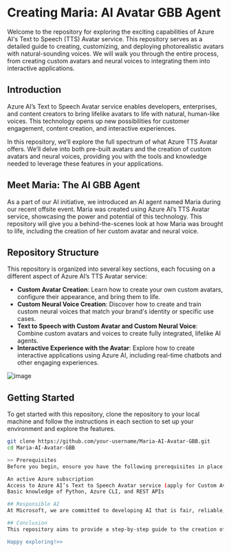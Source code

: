# Creating Maria: AI Avatar GBB Agent

Welcome to the repository for exploring the exciting capabilities of Azure AI's Text to Speech (TTS) Avatar service. This repository serves as a detailed guide to creating, customizing, and deploying photorealistic avatars with natural-sounding voices. We will walk you through the entire process, from creating custom avatars and neural voices to integrating them into interactive applications.

## Introduction

Azure AI’s Text to Speech Avatar service enables developers, enterprises, and content creators to bring lifelike avatars to life with natural, human-like voices. This technology opens up new possibilities for customer engagement, content creation, and interactive experiences.

In this repository, we’ll explore the full spectrum of what Azure TTS Avatar offers. We’ll delve into both pre-built avatars and the creation of custom avatars and neural voices, providing you with the tools and knowledge needed to leverage these features in your applications.

## Meet Maria: The AI GBB Agent

As a part of our AI initiative, we introduced an AI agent named Maria during our recent offsite event. Maria was created using Azure AI’s TTS Avatar service, showcasing the power and potential of this technology. This repository will give you a behind-the-scenes look at how Maria was brought to life, including the creation of her custom avatar and neural voice.

## Repository Structure

This repository is organized into several key sections, each focusing on a different aspect of Azure AI’s TTS Avatar service:

- **Custom Avatar Creation**: Learn how to create your own custom avatars, configure their appearance, and bring them to life.
- **Custom Neural Voice Creation**: Discover how to create and train custom neural voices that match your brand's identity or specific use cases.
- **Text to Speech with Custom Avatar and Custom Neural Voice**: Combine custom avatars and voices to create fully integrated, lifelike AI agents.
- **Interactive Experience with the Avatar**: Explore how to create interactive applications using Azure AI, including real-time chatbots and other engaging experiences.

![image](https://github.com/user-attachments/assets/981ff3d8-3a40-4e67-bc56-d1cbda38ff42)


## Getting Started

To get started with this repository, clone the repository to your local machine and follow the instructions in each section to set up your environment and explore the features.

```bash
git clone https://github.com/your-username/Maria-AI-Avatar-GBB.git
cd Maria-AI-Avatar-GBB

>> Prerequisites
Before you begin, ensure you have the following prerequisites in place:

An active Azure subscription
Access to Azure AI’s Text to Speech Avatar service (apply for Custom Avatar and Neural Voice access if required)
Basic knowledge of Python, Azure CLI, and REST APIs

## Responsible AI
At Microsoft, we are committed to developing AI that is fair, reliable, and safe. As you explore the capabilities of Azure TTS Avatar, please keep in mind the importance of responsible AI practices. This includes ensuring transparency, privacy, and inclusivity in all AI-driven applications.

## Conclusion
This repository aims to provide a step-by-step guide to the creation of Maria using Azure AI’s Text to Speech Avatar service. Whether you are a developer looking to enhance customer engagement or a content creator exploring new avenues for interactive media, this guide will help you get the most out of Azure AI's TTS Avatar capabilities.

Happy exploring!>>
